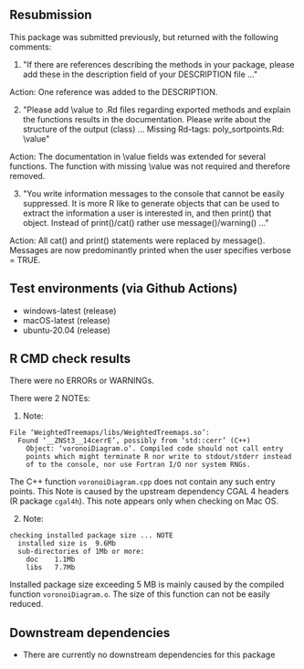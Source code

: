 ## Resubmission

This package was submitted previously, but returned with the following comments:

1. "If there are references describing the methods in your package, please
add these in the description field of your DESCRIPTION file ..."

Action: One reference was added to the DESCRIPTION.

2. "Please add \value to .Rd files regarding exported methods and explain
the functions results in the documentation. Please write about the
structure of the output (class) ... Missing Rd-tags: poly_sortpoints.Rd: \value"

Action: The documentation in \value fields was extended for several functions.
The function with missing \value was not required and therefore removed.

3. "You write information messages to the console that cannot be easily
suppressed. It is more R like to generate objects that can be used to extract the
information a user is interested in, and then print() that object.
Instead of print()/cat() rather use message()/warning() ..."

Action: All cat() and print() statements were replaced by message(). Messages are
now predominantly printed when the user specifies verbose = TRUE.

## Test environments (via Github Actions)

- windows-latest (release)
- macOS-latest (release)
- ubuntu-20.04 (release)

## R CMD check results

There were no ERRORs or WARNINGs.

There were 2 NOTEs:

1. Note:

```
File ‘WeightedTreemaps/libs/WeightedTreemaps.so’:
  Found ‘__ZNSt3__14cerrE’, possibly from ‘std::cerr’ (C++)
    Object: ‘voronoiDiagram.o’. Compiled code should not call entry 
    points which might terminate R nor write to stdout/stderr instead
    of to the console, nor use Fortran I/O nor system RNGs.
```

The C++ function `voronoiDiagram.cpp` does not contain any such entry points. This Note is caused by the upstream dependency CGAL 4 headers (R package `cgal4h`). This note appears only when checking on Mac OS.

2. Note:

```
checking installed package size ... NOTE
  installed size is  9.6Mb
  sub-directories of 1Mb or more:
    doc    1.1Mb
    libs   7.7Mb
```

Installed package size exceeding 5 MB is mainly caused by the compiled function `voronoiDiagram.o`. The size of this function can not be easily reduced.

## Downstream dependencies

- There are currently no downstream dependencies for this package

